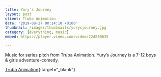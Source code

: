 ```yaml
---
title: Yury's Journey
layout: post
client: Truba Animation
date: '2019-09-27 00:14:10 +0100'
thumbnail: /images/thumbnails/yurysjourney.jpg
category: [everything, music]
embed: https://player.vimeo.com/video/224889635

---
```


Music for series pitch from Truba Animation. Yury’s Journey is a 7-12 boys & girls adventure-comedy.


[Truba Animation](http://trubaanimation.com/portfolio-item/yurys-journey-animation/){:target="_blank"} 